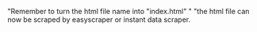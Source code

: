 "Remember to turn the html file name into "index.html"    "
"the html file can now be scraped by easyscraper or instant data scraper.
